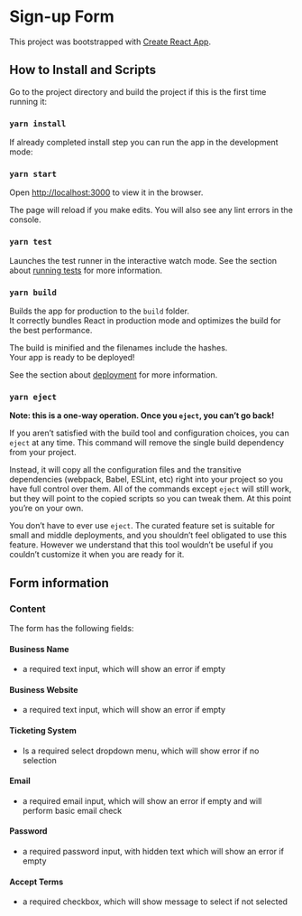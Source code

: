# Sign-up Form

This project was bootstrapped with [Create React App](https://github.com/facebook/create-react-app).

## How to Install and Scripts

Go to the project directory and build the project if this is the first time running it:

### `yarn install`
 
If already completed install step you can run the app in the development mode:

### `yarn start`

Open [http://localhost:3000](http://localhost:3000) to view it in the browser.

The page will reload if you make edits. You will also see any lint errors in the console.

### `yarn test`

Launches the test runner in the interactive watch mode. See the section about [running tests](https://facebook.github.io/create-react-app/docs/running-tests) for more information.

### `yarn build`

Builds the app for production to the `build` folder.<br />
It correctly bundles React in production mode and optimizes the build for the best performance.

The build is minified and the filenames include the hashes.<br />
Your app is ready to be deployed!

See the section about [deployment](https://facebook.github.io/create-react-app/docs/deployment) for more information.

### `yarn eject`

**Note: this is a one-way operation. Once you `eject`, you can’t go back!**

If you aren’t satisfied with the build tool and configuration choices, you can `eject` at any time. This command will remove the single build dependency from your project.

Instead, it will copy all the configuration files and the transitive dependencies (webpack, Babel, ESLint, etc) right into your project so you have full control over them. All of the commands except `eject` will still work, but they will point to the copied scripts so you can tweak them. At this point you’re on your own.

You don’t have to ever use `eject`. The curated feature set is suitable for small and middle deployments, and you shouldn’t feel obligated to use this feature. However we understand that this tool wouldn’t be useful if you couldn’t customize it when you are ready for it.

## Form information

### Content

The form has the following fields:

#### Business Name

- a required text input, which will show an error if empty   

#### Business Website

- a required text input, which will show an error if empty

#### Ticketing System

- Is a required select dropdown menu, which will show error if no selection   

#### Email

- a required email input, which will show an error if empty and will perform basic email check

#### Password

- a required password input, with hidden text which will show an error if empty

#### Accept Terms

- a required checkbox, which will show message to select if not selected



